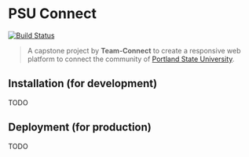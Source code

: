 PSU Connect
===========================================

[![Build Status](https://api.travis-ci.com/idavidgeo/PSUconnect.svg?token=Xw69C3ppNdAkCSetcdxG&branch=master)](https://travis-ci.com/idavidgeo/PSUconnect)

> A capstone project by **Team-Connect** to create a responsive web platform to connect the community of [Portland State University](https://www.pdx.edu/).

Installation (for development)
------------------------------
TODO

Deployment (for production)
---------------------------
TODO
